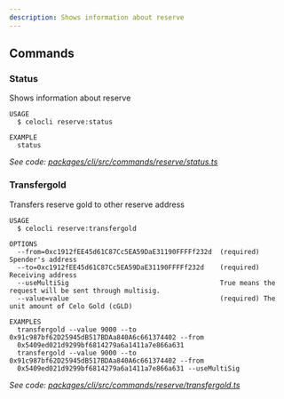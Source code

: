 ```yaml
---
description: Shows information about reserve
---
```


## Commands

### Status

Shows information about reserve

```
USAGE
  $ celocli reserve:status

EXAMPLE
  status
```

_See code: [packages/cli/src/commands/reserve/status.ts](https://github.com/celo-org/celo-monorepo/tree/master/packages/cli/src/commands/reserve/status.ts)_

### Transfergold

Transfers reserve gold to other reserve address

```
USAGE
  $ celocli reserve:transfergold

OPTIONS
  --from=0xc1912fEE45d61C87Cc5EA59DaE31190FFFFf232d  (required) Spender's address
  --to=0xc1912fEE45d61C87Cc5EA59DaE31190FFFFf232d    (required) Receiving address
  --useMultiSig                                      True means the request will be sent through multisig.
  --value=value                                      (required) The unit amount of Celo Gold (cGLD)

EXAMPLES
  transfergold --value 9000 --to 0x91c987bf62D25945dB517BDAa840A6c661374402 --from
  0x5409ed021d9299bf6814279a6a1411a7e866a631
  transfergold --value 9000 --to 0x91c987bf62D25945dB517BDAa840A6c661374402 --from
  0x5409ed021d9299bf6814279a6a1411a7e866a631 --useMultiSig
```

_See code: [packages/cli/src/commands/reserve/transfergold.ts](https://github.com/celo-org/celo-monorepo/tree/master/packages/cli/src/commands/reserve/transfergold.ts)_
